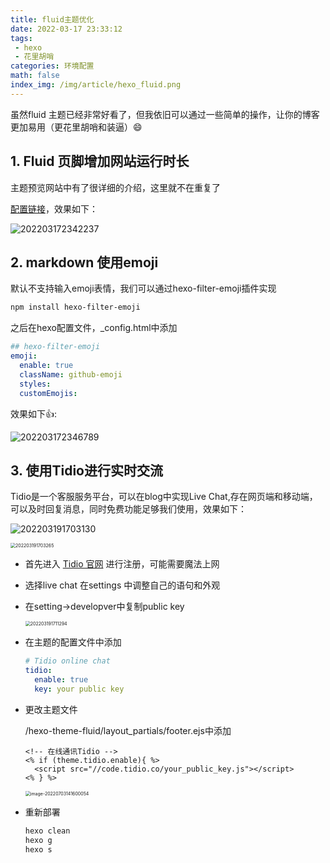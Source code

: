 ```yaml
---
title: fluid主题优化
date: 2022-03-17 23:33:12
tags: 
 - hexo
 - 花里胡哨
categories: 环境配置
math: false
index_img: /img/article/hexo_fluid.png
---
```


虽然fluid 主题已经非常好看了，但我依旧可以通过一些简单的操作，让你的博客更加易用（更花里胡哨和装逼）:smile:

## 1. Fluid 页脚增加网站运行时长

主题预览网站中有了很详细的介绍，这里就不在重复了

[配置链接](https://hexo.fluid-dev.com/posts/fluid-footer-custom/)，效果如下：

![202203172342237](https://cdn.jsdelivr.net/gh/F7kyyy/picture@main/img/202203261337892.png)

## 2. markdown 使用emoji

默认不支持输入emoji表情，我们可以通过hexo-filter-emoji插件实现

```bash
npm install hexo-filter-emoji
```

之后在hexo配置文件，_config.html中添加

```yml
## hexo-filter-emoji
emoji:
  enable: true
  className: github-emoji
  styles:
  customEmojis:
```

效果如下:thumbsup::

![202203172346789](https://cdn.jsdelivr.net/gh/F7kyyy/picture@main/img/202203261338900.png)

## 3. 使用Tidio进行实时交流

 Tidio是一个客服服务平台，可以在blog中实现Live Chat,存在网页端和移动端，可以及时回复消息，同时免费功能足够我们使用，效果如下：

![202203191703130](https://cdn.jsdelivr.net/gh/F7kyyy/picture@main/img/202203261337746.png)

<img src="https://cdn.jsdelivr.net/gh/F7kyyy/picture@main/img/202203261338806.png" alt="202203191703265" style="zoom:50%;" />

- 首先进入 [Tidio 官网](https://www.tidio.com/) 进行注册，可能需要魔法上网

- 选择live chat 在settings 中调整自己的语句和外观

- 在setting->developver中复制public key

  <img src="https://cdn.jsdelivr.net/gh/F7kyyy/picture@main/img/202207031414402.png" alt="202203191711294" style="zoom:50%;" />

- 在主题的配置文件中添加

  ````yml
  # Tidio online chat
  tidio:
    enable: true
    key: your public key
  ````

- 更改主题文件 

  /hexo-theme-fluid/layout\_partials/footer.ejs中添加

  ```ejs
  <!-- 在线通讯Tidio -->
  <% if (theme.tidio.enable){ %>
  	<script src="//code.tidio.co/your_public_key.js"></script>
  <% } %>
  ```

  <img src="https://cdn.jsdelivr.net/gh/F7kyyy/picture@main/img/202207031416121.png" alt="image-20220703141600054" style="zoom:50%;" />

- 重新部署

  ```bash
  hexo clean
  hexo g
  hexo s
  ```

  
